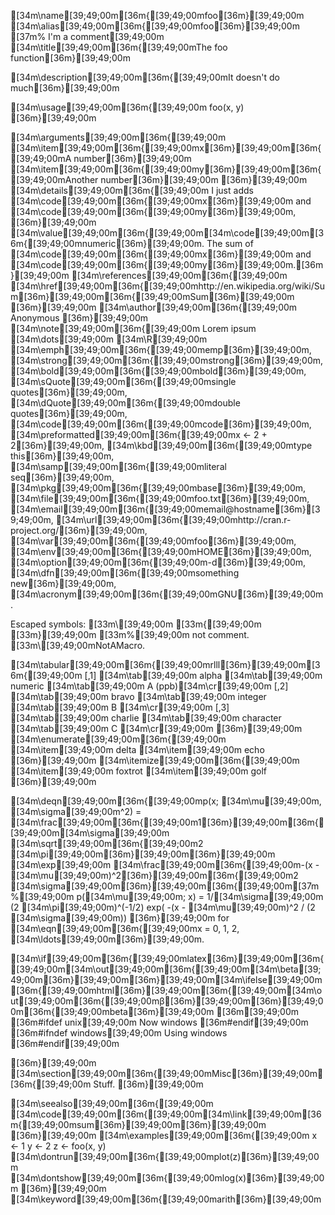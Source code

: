 [34m\name[39;49;00m[36m{[39;49;00mfoo[36m}[39;49;00m
[34m\alias[39;49;00m[36m{[39;49;00mfoo[36m}[39;49;00m
[37m% I'm a comment[39;49;00m
[34m\title[39;49;00m[36m{[39;49;00mThe foo function[36m}[39;49;00m

[34m\description[39;49;00m[36m{[39;49;00mIt doesn't do much[36m}[39;49;00m

[34m\usage[39;49;00m[36m{[39;49;00m
foo(x, y)
[36m}[39;49;00m

[34m\arguments[39;49;00m[36m{[39;49;00m
  [34m\item[39;49;00m[36m{[39;49;00mx[36m}[39;49;00m[36m{[39;49;00mA number[36m}[39;49;00m
  [34m\item[39;49;00m[36m{[39;49;00my[36m}[39;49;00m[36m{[39;49;00mAnother number[36m}[39;49;00m
[36m}[39;49;00m
[34m\details[39;49;00m[36m{[39;49;00m
  I just adds [34m\code[39;49;00m[36m{[39;49;00mx[36m}[39;49;00m and [34m\code[39;49;00m[36m{[39;49;00my[36m}[39;49;00m,
[36m}[39;49;00m
[34m\value[39;49;00m[36m{[39;49;00m[34m\code[39;49;00m[36m{[39;49;00mnumeric[36m}[39;49;00m. The sum of [34m\code[39;49;00m[36m{[39;49;00mx[36m}[39;49;00m and [34m\code[39;49;00m[36m{[39;49;00my[36m}[39;49;00m.[36m}[39;49;00m
[34m\references[39;49;00m[36m{[39;49;00m
  [34m\href[39;49;00m[36m{[39;49;00mhttp://en.wikipedia.org/wiki/Sum[36m}[39;49;00m[36m{[39;49;00mSum[36m}[39;49;00m
[36m}[39;49;00m
[34m\author[39;49;00m[36m{[39;49;00m
  Anonymous
[36m}[39;49;00m
[34m\note[39;49;00m[36m{[39;49;00m
  Lorem ipsum [34m\dots[39;49;00m [34m\R[39;49;00m [34m\emph[39;49;00m[36m{[39;49;00memp[36m}[39;49;00m, [34m\strong[39;49;00m[36m{[39;49;00mstrong[36m}[39;49;00m, [34m\bold[39;49;00m[36m{[39;49;00mbold[36m}[39;49;00m,
  [34m\sQuote[39;49;00m[36m{[39;49;00msingle quotes[36m}[39;49;00m, [34m\dQuote[39;49;00m[36m{[39;49;00mdouble quotes[36m}[39;49;00m, [34m\code[39;49;00m[36m{[39;49;00mcode[36m}[39;49;00m,
  [34m\preformatted[39;49;00m[36m{[39;49;00mx <- 2 + 2[36m}[39;49;00m, [34m\kbd[39;49;00m[36m{[39;49;00mtype this[36m}[39;49;00m, [34m\samp[39;49;00m[36m{[39;49;00mliteral seq[36m}[39;49;00m,
  [34m\pkg[39;49;00m[36m{[39;49;00mbase[36m}[39;49;00m, [34m\file[39;49;00m[36m{[39;49;00mfoo.txt[36m}[39;49;00m, [34m\email[39;49;00m[36m{[39;49;00memail@hostname[36m}[39;49;00m,
  [34m\url[39;49;00m[36m{[39;49;00mhttp://cran.r-project.org/[36m}[39;49;00m, [34m\var[39;49;00m[36m{[39;49;00mfoo[36m}[39;49;00m, [34m\env[39;49;00m[36m{[39;49;00mHOME[36m}[39;49;00m,
  [34m\option[39;49;00m[36m{[39;49;00m-d[36m}[39;49;00m, [34m\dfn[39;49;00m[36m{[39;49;00msomething new[36m}[39;49;00m, [34m\acronym[39;49;00m[36m{[39;49;00mGNU[36m}[39;49;00m.

  Escaped symbols: [33m\\[39;49;00m [33m\{[39;49;00m [33m\}[39;49;00m [33m\%[39;49;00m not comment. [33m\\[39;49;00mNotAMacro.

   [34m\tabular[39;49;00m[36m{[39;49;00mrlll[36m}[39;49;00m[36m{[39;49;00m
         [,1] [34m\tab[39;49;00m alpha   [34m\tab[39;49;00m numeric [34m\tab[39;49;00m A (ppb)[34m\cr[39;49;00m
         [,2] [34m\tab[39;49;00m bravo [34m\tab[39;49;00m integer [34m\tab[39;49;00m B [34m\cr[39;49;00m
         [,3] [34m\tab[39;49;00m charlie    [34m\tab[39;49;00m character [34m\tab[39;49;00m C [34m\cr[39;49;00m
       [36m}[39;49;00m
   [34m\enumerate[39;49;00m[36m{[39;49;00m
         [34m\item[39;49;00m delta
         [34m\item[39;49;00m echo
       [36m}[39;49;00m
   [34m\itemize[39;49;00m[36m{[39;49;00m
         [34m\item[39;49;00m foxtrot
         [34m\item[39;49;00m golf
       [36m}[39;49;00m

  [34m\deqn[39;49;00m[36m{[39;49;00mp(x; [34m\mu[39;49;00m, [34m\sigma[39;49;00m^2) = [34m\frac[39;49;00m[36m{[39;49;00m1[36m}[39;49;00m[36m{[39;49;00m[34m\sigma[39;49;00m [34m\sqrt[39;49;00m[36m{[39;49;00m2 [34m\pi[39;49;00m[36m}[39;49;00m[36m}[39;49;00m [34m\exp[39;49;00m [34m\frac[39;49;00m[36m{[39;49;00m-(x - [34m\mu[39;49;00m)^2[36m}[39;49;00m[36m{[39;49;00m2 [34m\sigma[39;49;00m[36m}[39;49;00m[36m{[39;49;00m[37m%[39;49;00m
             p([34m\mu[39;49;00m; x) = 1/[34m\sigma[39;49;00m (2 [34m\pi[39;49;00m)^(-1/2)  exp( -(x - [34m\mu[39;49;00m)^2 / (2 [34m\sigma[39;49;00m)) [36m}[39;49;00m
       for [34m\eqn[39;49;00m[36m{[39;49;00mx = 0, 1, 2, [34m\ldots[39;49;00m[36m}[39;49;00m.

  [34m\if[39;49;00m[36m{[39;49;00mlatex[36m}[39;49;00m[36m{[39;49;00m[34m\out[39;49;00m[36m{[39;49;00m[34m\beta[39;49;00m[36m}[39;49;00m[36m}[39;49;00m[34m\ifelse[39;49;00m[36m{[39;49;00mhtml[36m}[39;49;00m[36m{[39;49;00m[34m\out[39;49;00m[36m{[39;49;00m&beta;[36m}[39;49;00m[36m}[39;49;00m[36m{[39;49;00mbeta[36m}[39;49;00m
[36m[39;49;00m
[36m#ifdef unix[39;49;00m
Now windows
[36m#endif[39;49;00m
[36m#ifndef windows[39;49;00m
Using windows
[36m#endif[39;49;00m

[36m}[39;49;00m
[34m\section[39;49;00m[36m{[39;49;00mMisc[36m}[39;49;00m[36m{[39;49;00m
  Stuff.
[36m}[39;49;00m

[34m\seealso[39;49;00m[36m{[39;49;00m
  [34m\code[39;49;00m[36m{[39;49;00m[34m\link[39;49;00m[36m{[39;49;00msum[36m}[39;49;00m[36m}[39;49;00m
[36m}[39;49;00m
[34m\examples[39;49;00m[36m{[39;49;00m
x <- 1
y <- 2
z <- foo(x, y)
[34m\dontrun[39;49;00m[36m{[39;49;00mplot(z)[36m}[39;49;00m
[34m\dontshow[39;49;00m[36m{[39;49;00mlog(x)[36m}[39;49;00m
[36m}[39;49;00m
[34m\keyword[39;49;00m[36m{[39;49;00marith[36m}[39;49;00m
